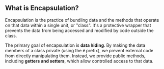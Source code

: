 ## What is Encapsulation?

Encapsulation is the practice of bundling data and the methods that operate on that data within a single unit, or "class". It's a protective wrapper that prevents the data from being accessed and modified by code outside the class.

The primary goal of encapsulation is **data hiding**. By making the data members of a class private (using the `#` prefix), we prevent external code from directly manipulating them. Instead, we provide public methods, including **getters and setters**, which allow controlled access to that data.
